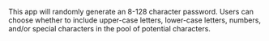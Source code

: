 This app will randomly generate an 8-128 character password. Users can choose whether to include upper-case letters, lower-case letters, numbers, and/or special characters in the pool of potential characters. 